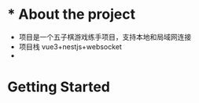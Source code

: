 # * About the project

* 项目是一个五子棋游戏练手项目，支持本地和局域网连接
* 项目栈 vue3+nestjs+websocket
* 

# Getting Started
